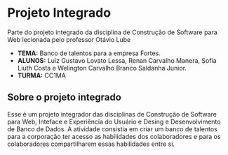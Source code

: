# Projeto Integrado
Parte do projeto integrado da disciplina de Construção de Software para Web lecionada pelo professor Otávio Lube
- **TEMA:** Banco de talentos para a empresa Fortes.
- **ALUNOS:** Luiz Gustavo Lovato Lessa, Renan Carvalho Manera, Sofia Liuth Costa e Welington Carvalho Branco Saldanha Junior.
- **TURMA:** CC1MA

## Sobre o projeto integrado
Esse é um projeto integrador das disciplinas de Construção de Software para Web, Inteface e Experiência do Usuário e Desing e Desenvolvimento de Banco de Dados. A atividade consistia em criar um banco de talentos para a corporação ter acesso as habilidades dos colaboradores e para os colaboradores compartilharem essas habilidades entre si.



